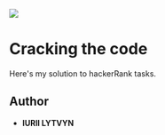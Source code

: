 ![](https://hrcdn.net/hackerrank/assets/styleguide/logo_wordmark-13074b67abceb42ce8fd38bdeaac6926.svg)

# Cracking the code
Here's my solution to hackerRank tasks.

## Author

* **IURII LYTVYN**

